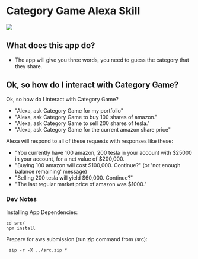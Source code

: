 # Category Game Alexa Skill 
<img src="https://m.media-amazon.com/images/G/01/mobile-apps/dex/alexa/alexa-skills-kit/tutorials/fact/header._TTH_.png" />

## What does this app do? 
* The app will give you three words, you need to guess the category that they share.

## Ok, so how do I interact with Category Game? 

Ok, so how do I interact with Category Game?

* "Alexa, ask Category Game for my portfolio"
* "Alexa, ask Category Game to buy 100 shares of amazon."
* "Alexa, ask Category Game to sell 200 shares of tesla."
* "Alexa, ask Category Game for the current amazon share price"

Alexa will respond to all of these requests with responses like these:

* "You currently have 100 amazon, 200 tesla in your account with $25000 in your account, for a net value of $200,000.
* "Buying 100 amazon will cost $100,000. Continue?" (or 'not enough balance remaining' message)
* "Selling 200 tesla will yield $60,000. Continue?"
* "The last regular market price of amazon was $1000."

### Dev Notes

Installing App Dependencies:
```
cd src/ 
npm install
```
Prepare for aws submission (run zip command from /src): 
```
 zip -r -X ../src.zip *
```
